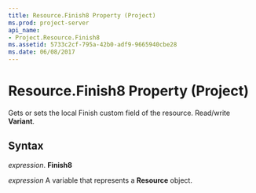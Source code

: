 ```yaml
---
title: Resource.Finish8 Property (Project)
ms.prod: project-server
api_name:
- Project.Resource.Finish8
ms.assetid: 5733c2cf-795a-42b0-adf9-9665940cbe28
ms.date: 06/08/2017
---
```



# Resource.Finish8 Property (Project)

Gets or sets the local Finish custom field of the resource. Read/write **Variant**.


## Syntax

 _expression_. **Finish8**

 _expression_ A variable that represents a **Resource** object.


